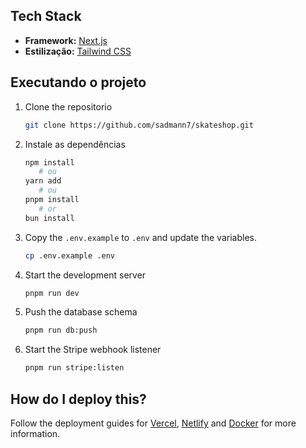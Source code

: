 
## Tech Stack

- **Framework:** [Next.js](https://nextjs.org)
- **Estilização:** [Tailwind CSS](https://tailwindcss.com)

## Executando o projeto

1. Clone the repositorio

   ```bash
   git clone https://github.com/sadmann7/skateshop.git
   ```

2. Instale as dependências

   ```bash
   npm install
      # ou
   yarn add
      # ou
   pnpm install
      # or
   bun install
   ```

3. Copy the `.env.example` to `.env` and update the variables.

   ```bash
   cp .env.example .env
   ```

4. Start the development server

   ```bash
   pnpm run dev
   ```

5. Push the database schema

   ```bash
   pnpm run db:push
   ```

6. Start the Stripe webhook listener

   ```bash
   pnpm run stripe:listen
   ```

## How do I deploy this?

Follow the deployment guides for [Vercel](https://create.t3.gg/en/deployment/vercel), [Netlify](https://create.t3.gg/en/deployment/netlify) and [Docker](https://create.t3.gg/en/deployment/docker) for more information.
